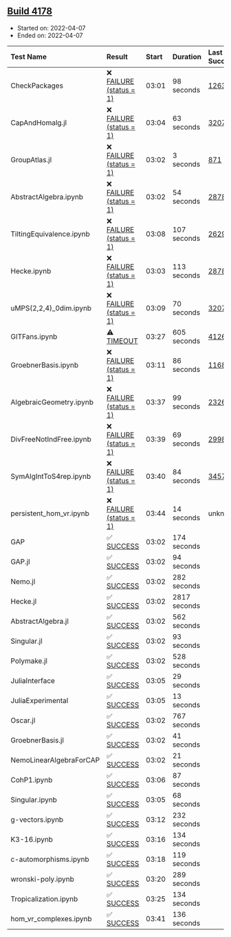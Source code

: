 ## [Build 4178](https://oscarci.mathematik.uni-kl.de/job/oscar-stable/4178/)

* Started on: 2022-04-07
* Ended on: 2022-04-07

| Test Name    | Result | Start | Duration | Last Success | First Failure |
|:-------------|:-------|:------|:---------|:-------------|:--------------|
| CheckPackages | ❌ [FAILURE (status = 1)](https://oscarci.mathematik.uni-kl.de/job/oscar-stable/4178/artifact/logs/build-4178/CheckPackages.log) | 03:01 | 98 seconds | [1263](https://oscarci.mathematik.uni-kl.de/job/oscar-stable/1263/) | [1264](https://oscarci.mathematik.uni-kl.de/job/oscar-stable/1264/) |
| CapAndHomalg.jl | ❌ [FAILURE (status = 1)](https://oscarci.mathematik.uni-kl.de/job/oscar-stable/4178/artifact/logs/build-4178/CapAndHomalg.jl.log) | 03:04 | 63 seconds | [3207](https://oscarci.mathematik.uni-kl.de/job/oscar-stable/3207/) | [3208](https://oscarci.mathematik.uni-kl.de/job/oscar-stable/3208/) |
| GroupAtlas.jl | ❌ [FAILURE (status = 1)](https://oscarci.mathematik.uni-kl.de/job/oscar-stable/4178/artifact/logs/build-4178/GroupAtlas.jl.log) | 03:02 | 3 seconds | [871](https://oscarci.mathematik.uni-kl.de/job/oscar-stable/871/) | [872](https://oscarci.mathematik.uni-kl.de/job/oscar-stable/872/) |
| AbstractAlgebra.ipynb | ❌ [FAILURE (status = 1)](https://oscarci.mathematik.uni-kl.de/job/oscar-stable/4178/artifact/logs/build-4178/AbstractAlgebra.ipynb.log) | 03:02 | 54 seconds | [2878](https://oscarci.mathematik.uni-kl.de/job/oscar-stable/2878/) | [2879](https://oscarci.mathematik.uni-kl.de/job/oscar-stable/2879/) |
| TiltingEquivalence.ipynb | ❌ [FAILURE (status = 1)](https://oscarci.mathematik.uni-kl.de/job/oscar-stable/4178/artifact/logs/build-4178/TiltingEquivalence.ipynb.log) | 03:08 | 107 seconds | [2629](https://oscarci.mathematik.uni-kl.de/job/oscar-stable/2629/) | [2630](https://oscarci.mathematik.uni-kl.de/job/oscar-stable/2630/) |
| Hecke.ipynb | ❌ [FAILURE (status = 1)](https://oscarci.mathematik.uni-kl.de/job/oscar-stable/4178/artifact/logs/build-4178/Hecke.ipynb.log) | 03:03 | 113 seconds | [2878](https://oscarci.mathematik.uni-kl.de/job/oscar-stable/2878/) | [2879](https://oscarci.mathematik.uni-kl.de/job/oscar-stable/2879/) |
| uMPS(2,2,4)_0dim.ipynb | ❌ [FAILURE (status = 1)](https://oscarci.mathematik.uni-kl.de/job/oscar-stable/4178/artifact/logs/build-4178/uMPS-2-2-4-_0dim.ipynb.log) | 03:09 | 70 seconds | [3207](https://oscarci.mathematik.uni-kl.de/job/oscar-stable/3207/) | [3208](https://oscarci.mathematik.uni-kl.de/job/oscar-stable/3208/) |
| GITFans.ipynb | ⚠ [TIMEOUT](https://oscarci.mathematik.uni-kl.de/job/oscar-stable/4178/artifact/logs/build-4178/GITFans.ipynb.log) | 03:27 | 605 seconds | [4126](https://oscarci.mathematik.uni-kl.de/job/oscar-stable/4126/) | [4127](https://oscarci.mathematik.uni-kl.de/job/oscar-stable/4127/) |
| GroebnerBasis.ipynb | ❌ [FAILURE (status = 1)](https://oscarci.mathematik.uni-kl.de/job/oscar-stable/4178/artifact/logs/build-4178/GroebnerBasis.ipynb.log) | 03:11 | 86 seconds | [1168](https://oscarci.mathematik.uni-kl.de/job/oscar-stable/1168/) | [1169](https://oscarci.mathematik.uni-kl.de/job/oscar-stable/1169/) |
| AlgebraicGeometry.ipynb | ❌ [FAILURE (status = 1)](https://oscarci.mathematik.uni-kl.de/job/oscar-stable/4178/artifact/logs/build-4178/AlgebraicGeometry.ipynb.log) | 03:37 | 99 seconds | [2326](https://oscarci.mathematik.uni-kl.de/job/oscar-stable/2326/) | [2327](https://oscarci.mathematik.uni-kl.de/job/oscar-stable/2327/) |
| DivFreeNotIndFree.ipynb | ❌ [FAILURE (status = 1)](https://oscarci.mathematik.uni-kl.de/job/oscar-stable/4178/artifact/logs/build-4178/DivFreeNotIndFree.ipynb.log) | 03:39 | 69 seconds | [2998](https://oscarci.mathematik.uni-kl.de/job/oscar-stable/2998/) | [2999](https://oscarci.mathematik.uni-kl.de/job/oscar-stable/2999/) |
| SymAlgIntToS4rep.ipynb | ❌ [FAILURE (status = 1)](https://oscarci.mathematik.uni-kl.de/job/oscar-stable/4178/artifact/logs/build-4178/SymAlgIntToS4rep.ipynb.log) | 03:40 | 84 seconds | [3457](https://oscarci.mathematik.uni-kl.de/job/oscar-stable/3457/) | [3458](https://oscarci.mathematik.uni-kl.de/job/oscar-stable/3458/) |
| persistent_hom_vr.ipynb | ❌ [FAILURE (status = 1)](https://oscarci.mathematik.uni-kl.de/job/oscar-stable/4178/artifact/logs/build-4178/persistent_hom_vr.ipynb.log) | 03:44 | 14 seconds | unknown | unknown |
| GAP | ✅ [SUCCESS](https://oscarci.mathematik.uni-kl.de/job/oscar-stable/4178/artifact/logs/build-4178/GAP.log) | 03:02 | 174 seconds |  |  |
| GAP.jl | ✅ [SUCCESS](https://oscarci.mathematik.uni-kl.de/job/oscar-stable/4178/artifact/logs/build-4178/GAP.jl.log) | 03:02 | 94 seconds |  |  |
| Nemo.jl | ✅ [SUCCESS](https://oscarci.mathematik.uni-kl.de/job/oscar-stable/4178/artifact/logs/build-4178/Nemo.jl.log) | 03:02 | 282 seconds |  |  |
| Hecke.jl | ✅ [SUCCESS](https://oscarci.mathematik.uni-kl.de/job/oscar-stable/4178/artifact/logs/build-4178/Hecke.jl.log) | 03:02 | 2817 seconds |  |  |
| AbstractAlgebra.jl | ✅ [SUCCESS](https://oscarci.mathematik.uni-kl.de/job/oscar-stable/4178/artifact/logs/build-4178/AbstractAlgebra.jl.log) | 03:02 | 562 seconds |  |  |
| Singular.jl | ✅ [SUCCESS](https://oscarci.mathematik.uni-kl.de/job/oscar-stable/4178/artifact/logs/build-4178/Singular.jl.log) | 03:02 | 93 seconds |  |  |
| Polymake.jl | ✅ [SUCCESS](https://oscarci.mathematik.uni-kl.de/job/oscar-stable/4178/artifact/logs/build-4178/Polymake.jl.log) | 03:02 | 528 seconds |  |  |
| JuliaInterface | ✅ [SUCCESS](https://oscarci.mathematik.uni-kl.de/job/oscar-stable/4178/artifact/logs/build-4178/JuliaInterface.log) | 03:05 | 29 seconds |  |  |
| JuliaExperimental | ✅ [SUCCESS](https://oscarci.mathematik.uni-kl.de/job/oscar-stable/4178/artifact/logs/build-4178/JuliaExperimental.log) | 03:05 | 13 seconds |  |  |
| Oscar.jl | ✅ [SUCCESS](https://oscarci.mathematik.uni-kl.de/job/oscar-stable/4178/artifact/logs/build-4178/Oscar.jl.log) | 03:02 | 767 seconds |  |  |
| GroebnerBasis.jl | ✅ [SUCCESS](https://oscarci.mathematik.uni-kl.de/job/oscar-stable/4178/artifact/logs/build-4178/GroebnerBasis.jl.log) | 03:02 | 41 seconds |  |  |
| NemoLinearAlgebraForCAP | ✅ [SUCCESS](https://oscarci.mathematik.uni-kl.de/job/oscar-stable/4178/artifact/logs/build-4178/NemoLinearAlgebraForCAP.log) | 03:02 | 21 seconds |  |  |
| CohP1.ipynb | ✅ [SUCCESS](https://oscarci.mathematik.uni-kl.de/job/oscar-stable/4178/artifact/logs/build-4178/CohP1.ipynb.log) | 03:06 | 87 seconds |  |  |
| Singular.ipynb | ✅ [SUCCESS](https://oscarci.mathematik.uni-kl.de/job/oscar-stable/4178/artifact/logs/build-4178/Singular.ipynb.log) | 03:05 | 68 seconds |  |  |
| g-vectors.ipynb | ✅ [SUCCESS](https://oscarci.mathematik.uni-kl.de/job/oscar-stable/4178/artifact/logs/build-4178/g-vectors.ipynb.log) | 03:12 | 232 seconds |  |  |
| K3-16.ipynb | ✅ [SUCCESS](https://oscarci.mathematik.uni-kl.de/job/oscar-stable/4178/artifact/logs/build-4178/K3-16.ipynb.log) | 03:16 | 134 seconds |  |  |
| c-automorphisms.ipynb | ✅ [SUCCESS](https://oscarci.mathematik.uni-kl.de/job/oscar-stable/4178/artifact/logs/build-4178/c-automorphisms.ipynb.log) | 03:18 | 119 seconds |  |  |
| wronski-poly.ipynb | ✅ [SUCCESS](https://oscarci.mathematik.uni-kl.de/job/oscar-stable/4178/artifact/logs/build-4178/wronski-poly.ipynb.log) | 03:20 | 289 seconds |  |  |
| Tropicalization.ipynb | ✅ [SUCCESS](https://oscarci.mathematik.uni-kl.de/job/oscar-stable/4178/artifact/logs/build-4178/Tropicalization.ipynb.log) | 03:25 | 134 seconds |  |  |
| hom_vr_complexes.ipynb | ✅ [SUCCESS](https://oscarci.mathematik.uni-kl.de/job/oscar-stable/4178/artifact/logs/build-4178/hom_vr_complexes.ipynb.log) | 03:41 | 136 seconds |  |  |
